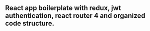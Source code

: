 ## React app boilerplate with redux, jwt authentication, react router 4 and organized code structure.



